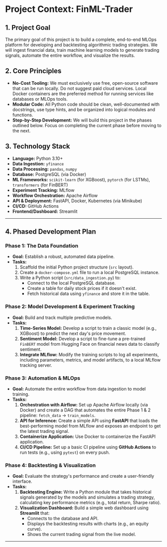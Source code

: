 # Project Context: FinML-Trader

## 1. Project Goal
The primary goal of this project is to build a complete, end-to-end MLOps platform for developing and backtesting algorithmic trading strategies. We will ingest financial data, train machine learning models to generate trading signals, automate the entire workflow, and visualize the results.

## 2. Core Principles
- **No-Cost Tooling:** We must exclusively use free, open-source software that can be run locally. Do not suggest paid cloud services. Local Docker containers are the preferred method for running services like databases or MLOps tools.
- **Modular Code:** All Python code should be clean, well-documented with docstrings, use type hints, and be organized into logical modules and functions.
- **Step-by-Step Development:** We will build this project in the phases outlined below. Focus on completing the current phase before moving to the next.

## 3. Technology Stack
- **Language:** Python 3.10+
- **Data Ingestion:** `yfinance`
- **Data Processing:** `pandas`, `numpy`
- **Database:** PostgreSQL (via Docker)
- **ML Frameworks:** `scikit-learn` (for XGBoost), `pytorch` (for LSTMs), `transformers` (for FinBERT)
- **Experiment Tracking:** MLflow
- **Workflow Orchestration:** Apache Airflow
- **API & Deployment:** FastAPI, Docker, Kubernetes (via Minikube)
- **CI/CD:** GitHub Actions
- **Frontend/Dashboard:** Streamlit

---

## 4. Phased Development Plan

### Phase 1: The Data Foundation
*   **Goal:** Establish a robust, automated data pipeline.
*   **Tasks:**
    1.  Scaffold the initial Python project structure (`src` layout).
    2.  Create a `docker-compose.yml` file to run a local PostgreSQL instance.
    3.  Write a Python script (`src/data_ingestion.py`) to:
        *   Connect to the local PostgreSQL database.
        *   Create a table for daily stock prices if it doesn't exist.
        *   Fetch historical data using `yfinance` and store it in the table.

### Phase 2: Model Development & Experiment Tracking
*   **Goal:** Build and track multiple predictive models.
*   **Tasks:**
    1.  **Time-Series Model:** Develop a script to train a classic model (e.g., XGBoost) to predict the next day's price movement.
    2.  **Sentiment Model:** Develop a script to fine-tune a pre-trained `FinBERT` model from Hugging Face on financial news data to classify sentiment.
    3.  **Integrate MLflow:** Modify the training scripts to log all experiments, including parameters, metrics, and model artifacts, to a local MLflow tracking server.

### Phase 3: Automation & MLOps
*   **Goal:** Automate the entire workflow from data ingestion to model training.
*   **Tasks:**
    1.  **Orchestration with Airflow:** Set up Apache Airflow locally (via Docker) and create a DAG that automates the entire Phase 1 & 2 pipeline: `fetch_data` -> `train_models`.
    2.  **API for Inference:** Create a simple API using **FastAPI** that loads the best-performing model from MLflow and exposes an endpoint to get the latest trading signal.
    3.  **Containerize Application:** Use Docker to containerize the FastAPI application.
    4.  **CI/CD Pipeline:** Set up a basic CI pipeline using **GitHub Actions** to run tests (e.g., using `pytest`) on every push.

### Phase 4: Backtesting & Visualization
*   **Goal:** Evaluate the strategy's performance and create a user-friendly interface.
*   **Tasks:**
    1.  **Backtesting Engine:** Write a Python module that takes historical signals generated by the models and simulates a trading strategy, calculating key performance metrics (e.g., total return, Sharpe ratio).
    2.  **Visualization Dashboard:** Build a simple web dashboard using **Streamlit** that:
        *   Connects to the database and API.
        *   Displays the backtesting results with charts (e.g., an equity curve).
        *   Shows the current trading signal from the live model.

---